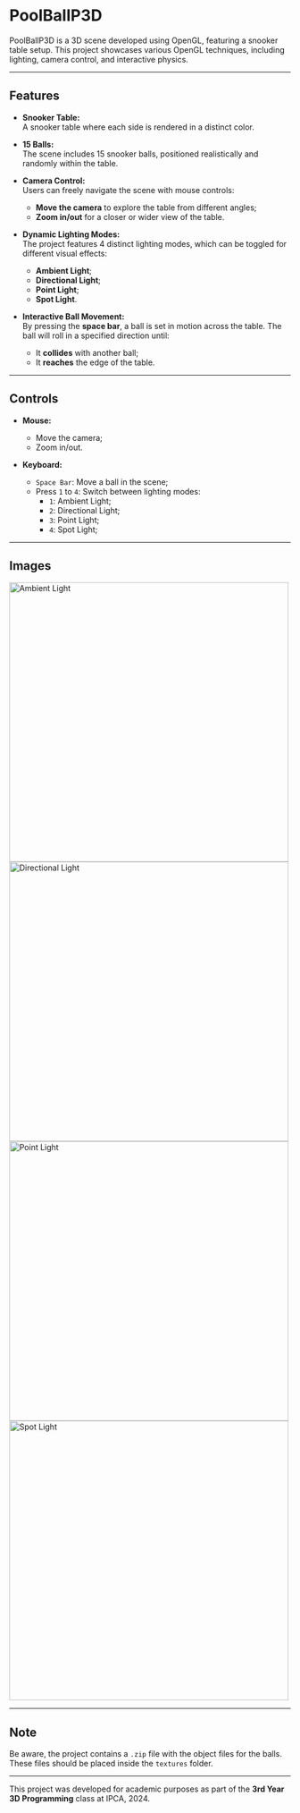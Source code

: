 # PoolBallP3D

PoolBallP3D is a 3D scene developed using OpenGL, featuring a snooker table setup. This project showcases various OpenGL techniques, including lighting, camera control, and interactive physics.

---

## Features

- **Snooker Table:**  
  A snooker table where each side is rendered in a distinct color.
  
- **15 Balls:**  
  The scene includes 15 snooker balls, positioned realistically and randomly within the table.

- **Camera Control:**  
  Users can freely navigate the scene with mouse controls:  
  - **Move the camera** to explore the table from different angles;  
  - **Zoom in/out** for a closer or wider view of the table.

- **Dynamic Lighting Modes:**  
  The project features 4 distinct lighting modes, which can be toggled for different visual effects:
  - **Ambient Light**;
  - **Directional Light**; 
  - **Point Light**;
  - **Spot Light**.

- **Interactive Ball Movement:**  
  By pressing the **space bar**, a ball is set in motion across the table. The ball will roll in a specified direction until:  
  - It **collides** with another ball;  
  - It **reaches** the edge of the table.

---

## Controls

- **Mouse:**  
  - Move the camera;  
  - Zoom in/out.

- **Keyboard:**  
  - `Space Bar`: Move a ball in the scene;  
  - Press `1` to `4`: Switch between lighting modes:
    - `1`: Ambient Light;  
    - `2`: Directional Light;  
    - `3`: Point Light;  
    - `4`: Spot Light;

---

## Images
<img src=https://github.com/user-attachments/assets/6a4f3b4b-90e1-4ee1-9268-774323c4444e alt="Ambient Light" width="500"/> <img src=https://github.com/user-attachments/assets/97f01974-3f99-4cef-ba77-bfad9dc8ec4a alt="Directional Light" width="500"/> <br>
<img src=https://github.com/user-attachments/assets/c9355e56-f0f8-4946-9e69-df3b2a294d17 alt="Point Light" width="500"/> <img src=https://github.com/user-attachments/assets/ef3c93e8-c1a5-4301-84f3-aa8bda964393 alt="Spot Light" width="500"/>

---

## Note

Be aware, the project contains a `.zip` file with the object files for the balls. These files should be placed inside the `textures` folder.

---

This project was developed for academic purposes as part of the **3rd Year 3D Programming** class at IPCA, 2024.
